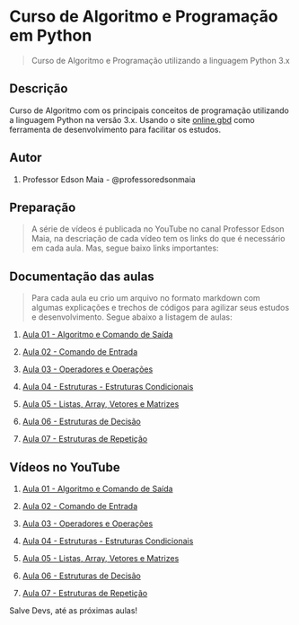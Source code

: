 # Curso de Algoritmo e Programação em Python

> Curso de Algoritmo e Programação utilizando a linguagem Python 3.x

## Descrição

Curso de Algoritmo com os principais conceitos de programação utilizando a linguagem Python na versão 3.x. Usando o site [online.gbd](https://www.onlinegdb.com/) como ferramenta de desenvolvimento para facilitar os estudos.

## Autor

1. Professor Edson Maia - @professoredsonmaia

## Preparação

> A série de vídeos é publicada no YouTube no canal Professor Edson Maia, na descriação de cada vídeo tem os links do que é necessário em cada aula. Mas, segue baixo links importantes:

## Documentação das aulas

> Para cada aula eu crio um arquivo no formato markdown com algumas explicações e trechos de códigos para agilizar seus estudos e desenvolvimento. Segue abaixo a listagem de aulas:

1. [Aula 01 - Algoritmo e Comando de Saída](https://github.com/edsonmaia/curso-algoritmo-python/blob/main/aula01-algoritmo-python.md)

2. [Aula 02 - Comando de Entrada](https://github.com/edsonmaia/curso-algoritmo-python/blob/main/aula02-algoritmo-python.md)

3. [Aula 03 - Operadores e Operações](https://github.com/edsonmaia/curso-algoritmo-python/blob/main/docs/aula03-algoritmo-python.md)

4. [Aula 04 - Estruturas - Estruturas Condicionais](https://github.com/edsonmaia/curso-algoritmo-python/blob/main/docs/aula04-algoritmo-python.md)

5. [Aula 05 - Listas, Array, Vetores e Matrizes](https://github.com/edsonmaia/curso-algoritmo-python/blob/main/docs/aula05-algoritmo-python.md)

6. [Aula 06 - Estruturas de Decisão](https://github.com/edsonmaia/curso-algoritmo-python/blob/main/docs/aula06-algoritmo-python.md)

7. [Aula 07 - Estruturas de Repetição](https://github.com/edsonmaia/curso-algoritmo-python/blob/main/docs/aula07-algoritmo-python.md)

<!-- 8. [Aula 08 - Desafios](https://github.com/edsonmaia/curso-algoritmo-python/blob/main/docs/aula08-algoritmo-python.md)

9. [Aula 09 - Tuplas e Dicionários](https://github.com/edsonmaia/curso-algoritmo-python/blob/main/docs/aula09-algoritmo-python.md)

10. [Aula 10 - Funções e Imports](https://github.com/edsonmaia/curso-algoritmo-python/blob/main/docs/aula10-algoritmo-python.md)

11. [Aula 11 - Desafios](https://github.com/edsonmaia/curso-algoritmo-python/blob/main/docs/aula11-algoritmo-python.md)

12. [Aula 12 - Extras](https://github.com/edsonmaia/curso-algoritmo-python/blob/main/docs/aula12-algoritmo-python.md) -->

## Vídeos no YouTube

1. [Aula 01 - Algoritmo e Comando de Saída](https://youtu.be/t9W3gAJb-bo)

2. [Aula 02 - Comando de Entrada](https://youtu.be/rRGmXvXJXXk)

3. [Aula 03 - Operadores e Operações](https://youtu.be/7fYQYClO-dI)

4. [Aula 04 - Estruturas - Estruturas Condicionais](https://youtu.be/Uc4sVSm1Dn8)

5. [Aula 05 - Listas, Array, Vetores e Matrizes](https://youtu.be/p8Mk9eXasPw)

6. [Aula 06 - Estruturas de Decisão](https://youtu.be/jVc5GS2e5EQ)

7. [Aula 07 - Estruturas de Repetição](https://youtu.be/jgezKbS6a7I)

<!-- 8. [Aula 08 - Desafios](em breve)

9. [Aula 09 - Tuplas e Dicionários](em breve)

10. [Aula 10 - Funções e Imports](em breve)

11. [Aula 11 - Desafios](em breve)

12. [Aula 12 - Extras](em breve) -->

Salve Devs, até as próximas aulas!
